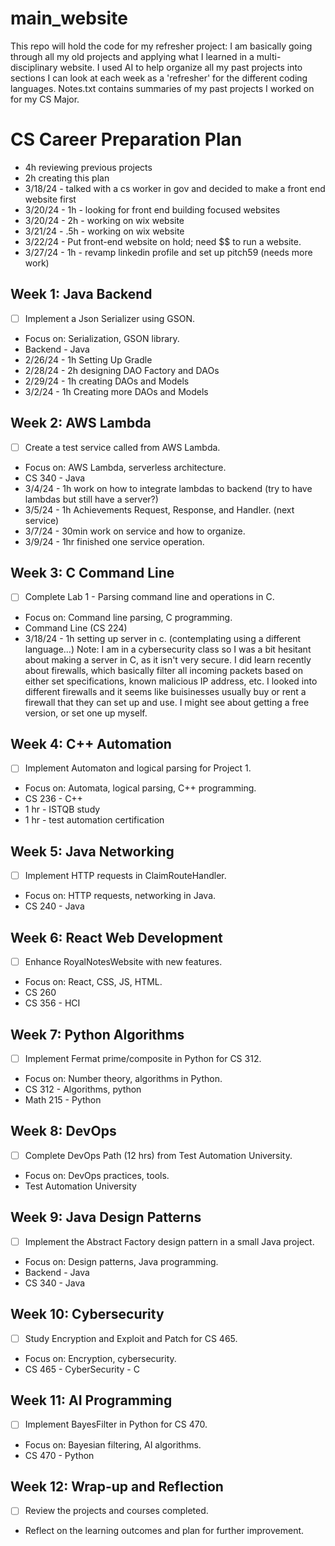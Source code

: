 # main_website
This repo will hold the code for my refresher project:
I am basically going through all my old projects and applying what I learned in a multi-disciplinary website.
I used AI to help organize all my past projects into sections I can look at each week as a 'refresher' for the different coding languages. 
Notes.txt contains summaries of my past projects I worked on for my CS Major.

# CS Career Preparation Plan
- 4h reviewing previous projects
- 2h creating this plan
- 3/18/24 - talked with a cs worker in gov and decided to make a front end website first
- 3/20/24 - 1h - looking for front end building focused websites
- 3/20/24 - 2h - working on wix website
- 3/21/24 - .5h - working on wix website
- 3/22/24 - Put front-end website on hold; need $$ to run a website.
- 3/27/24 - 1h - revamp linkedin profile and set up pitch59 (needs more work)

## Week 1: Java Backend
- [ ] Implement a Json Serializer using GSON.
- Focus on: Serialization, GSON library.
- Backend - Java
- 2/26/24 - 1h Setting Up Gradle
- 2/28/24 - 2h designing DAO Factory and DAOs
- 2/29/24 - 1h creating DAOs and Models
- 3/2/24 - 1h Creating more DAOs and Models

## Week 2: AWS Lambda
- [ ] Create a test service called from AWS Lambda.
- Focus on: AWS Lambda, serverless architecture.
- CS 340 - Java
- 3/4/24 - 1h work on how to integrate lambdas to backend (try to have lambdas but still have a server?)
- 3/5/24 - 1h Achievements Request, Response, and Handler. (next service)
- 3/7/24 - 30min work on service and how to organize.
- 3/9/24 - 1hr finished one service operation. 

## Week 3: C Command Line
- [ ] Complete Lab 1 - Parsing command line and operations in C.
- Focus on: Command line parsing, C programming.
- Command Line (CS 224)
- 3/18/24 - 1h setting up server in c. (contemplating using a different language...)
  Note: I am in a cybersecurity class so I was a bit hesitant about making a server in C, as it isn't very secure. I did learn recently about firewalls, which basically filter all incoming packets based on either set specifications, known malicious IP address, etc. I looked into different firewalls and it seems like buisinesses usually buy or rent a firewall that they can set up and use. I might see about getting a free version, or set one up myself. 

## Week 4: C++ Automation
- [ ] Implement Automaton and logical parsing for Project 1.
- Focus on: Automata, logical parsing, C++ programming.
- CS 236 - C++
- 1 hr - ISTQB study
- 1 hr - test automation certification

## Week 5: Java Networking
- [ ] Implement HTTP requests in ClaimRouteHandler.
- Focus on: HTTP requests, networking in Java.
- CS 240 - Java

## Week 6: React Web Development
- [ ] Enhance RoyalNotesWebsite with new features.
- Focus on: React, CSS, JS, HTML.
- CS 260
- CS 356 - HCI

## Week 7: Python Algorithms
- [ ] Implement Fermat prime/composite in Python for CS 312.
- Focus on: Number theory, algorithms in Python.
- CS 312 - Algorithms, python
- Math 215 - Python

## Week 8: DevOps
- [ ] Complete DevOps Path (12 hrs) from Test Automation University.
- Focus on: DevOps practices, tools.
- Test Automation University

## Week 9: Java Design Patterns
- [ ] Implement the Abstract Factory design pattern in a small Java project.
- Focus on: Design patterns, Java programming.
- Backend - Java
- CS 340 - Java

## Week 10: Cybersecurity
- [ ] Study Encryption and Exploit and Patch for CS 465.
- Focus on: Encryption, cybersecurity.
- CS 465 - CyberSecurity - C

## Week 11: AI Programming
- [ ] Implement BayesFilter in Python for CS 470.
- Focus on: Bayesian filtering, AI algorithms.
- CS 470 - Python

## Week 12: Wrap-up and Reflection
- [ ] Review the projects and courses completed.
- Reflect on the learning outcomes and plan for further improvement.
